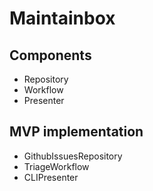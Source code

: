 # Maintainbox

## Components

- Repository
- Workflow
- Presenter

## MVP implementation

- GithubIssuesRepository
- TriageWorkflow
- CLIPresenter